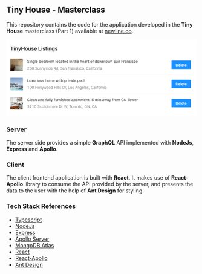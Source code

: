 ## Tiny House - Masterclass

This repository contains the code for the application developed in the **Tiny House** masterclass (Part 1) available at [newline.co](https://www.newline.co/tinyhouse).

![](_assets/tinyhouse-v1.png)

### Server

The server side provides a simple **GraphQL** API implemented with **NodeJs**, **Express** and **Apollo**.

### Client

The client frontend application is built with **React**. It makes use of **React-Apollo** library to consume the API provided by the server, and presents the data to the user with the help of **Ant Design** for styling.

### Tech Stack References

- [Typescript](https://www.typescriptlang.org/)
- [NodeJs](https://nodejs.org/en/)
- [Express](http://expressjs.com/)
- [Apollo Server](https://www.apollographql.com/docs/apollo-server/)
- [MongoDB Atlas](https://www.mongodb.com/cloud/atlas)
- [React](https://reactjs.org/)
- [React-Apollo](https://www.apollographql.com/docs/react/)
- [Ant Design](https://ant.design/)
